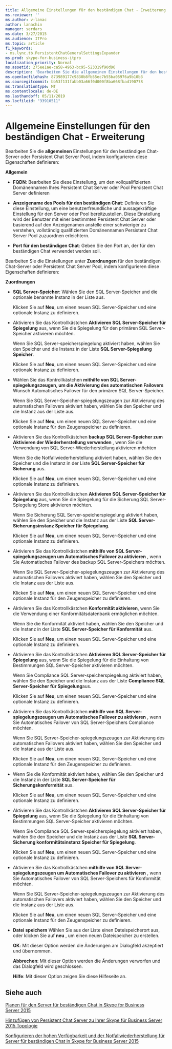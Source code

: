 ```yaml
---
title: Allgemeine Einstellungen für den beständigen Chat - Erweiterung
ms.reviewer: ''
ms.author: v-lanac
author: lanachin
manager: serdars
ms.date: 3/27/2015
ms.audience: ITPro
ms.topic: article
f1_keywords:
- ms.lync.tb.PersistentChatGeneralSettingsExpander
ms.prod: skype-for-business-itpro
localization_priority: Normal
ms.assetid: 275ee1ae-ca58-4963-bc95-523319f90d96
description: 'Bearbeiten Sie die allgemeinen Einstellungen für den beständigen Chat-Server oder Persistent Chat Server Pool, indem konfigurieren diese Eigenschaften definieren:'
ms.openlocfilehash: 873989177c9830b8fb55ec7b55ba05976a9b10b3
ms.sourcegitcommit: bb53f131fabb03a66f0d000f8ba668fbad190778
ms.translationtype: MT
ms.contentlocale: de-DE
ms.lasthandoff: 05/11/2019
ms.locfileid: "33910511"
---
```

# <a name="persistent-chat-general-settings-expander"></a>Allgemeine Einstellungen für den beständigen Chat - Erweiterung
 
Bearbeiten Sie die **allgemeinen** Einstellungen für den beständigen Chat-Server oder Persistent Chat Server Pool, indem konfigurieren diese Eigenschaften definieren:
  
 **Allgemein**
  
- **FQDN**: Bearbeiten Sie diese Einstellung, um den vollqualifizierten Domänennamen Ihres Persistent Chat Server oder Pool Persistent Chat Server definieren
    
- **Anzeigename des Pools für den beständigen Chat**: Definieren Sie diese Einstellung, um eine benutzerfreundliche und aussagekräftige Einstellung für den Server oder Pool bereitzustellen. Diese Einstellung wird der Benutzer mit einer bestimmten Persistent Chat Server oder basierend auf den Anzeigenamen anstelle einer schwieriger zu verstehen, vollständig qualifizierten Domänennamen Persistent Chat Server Pool zuzuordnen erleichtern.
    
- **Port für den beständigen Chat**: Geben Sie den Port an, der für den beständigen Chat verwendet werden soll.
    
Bearbeiten Sie die Einstellungen unter **Zuordnungen** für den beständigen Chat-Server oder Persistent Chat Server Pool, indem konfigurieren diese Eigenschaften definieren:
  
 **Zuordnungen**
  
- **SQL Server-Speicher**: Wählen Sie den SQL Server-Speicher und die optionale benannte Instanz in der Liste aus.
    
    Klicken Sie auf **Neu**, um einen neuen SQL Server-Speicher und eine optionale Instanz zu definieren.
    
- Aktivieren Sie das Kontrollkästchen **Aktivieren SQL Server-Speicher für Spiegelung** aus, wenn Sie die Spiegelung für den primären SQL Server-Speicher aktivieren möchten.
    
    Wenn Sie SQL Server-speicherspiegelung aktiviert haben, wählen Sie den Speicher und die Instanz in der Liste **SQL Server-Spiegelung Speicher**.
    
    Klicken Sie auf **Neu**, um einen neuen SQL Server-Speicher und eine optionale Instanz zu definieren.
    
- Wählen Sie das Kontrollkästchen **mithilfe von SQL Server-spiegelungszeugen, um die Aktivierung des automatischen Failovers** Wunsch Automatisches Failover für den primären SQL Server-Speicher.
    
    Wenn Sie SQL Server-Speicher-spiegelungszeugen zur Aktivierung des automatischen Failovers aktiviert haben, wählen Sie den Speicher und die Instanz aus der Liste aus.
    
    Klicken Sie auf **Neu**, um einen neuen SQL Server-Speicher und eine optionale Instanz für den Zeugenspeicher zu definieren.
    
- Aktivieren Sie das Kontrollkästchen **backup SQL Server-Speicher zum Aktivieren der Wiederherstellung verwenden** , wenn Sie die Verwendung von SQL Server-Wiederherstellung aktivieren möchten
    
    Wenn Sie die Notfallwiederherstellung aktiviert haben, wählen Sie den Speicher und die Instanz in der Liste **SQL Server-Speicher für Sicherung** aus.
    
    Klicken Sie auf **Neu**, um einen neuen SQL Server-Speicher und eine optionale Instanz zu definieren.
    
- Aktivieren Sie das Kontrollkästchen **Aktivieren SQL Server-Speicher für Spiegelung** aus, wenn Sie die Spiegelung für die Sicherung SQL Server-Spiegelung Store aktivieren möchten.
    
    Wenn Sie Sicherung SQL Server-speicherspiegelung aktiviert haben, wählen Sie den Speicher und die Instanz aus der Liste **SQL Server-Sicherungsinstanz Speicher für Spiegelung**.
    
    Klicken Sie auf **Neu**, um einen neuen SQL Server-Speicher und eine optionale Instanz zu definieren.
    
- Aktivieren Sie das Kontrollkästchen **mithilfe von SQL Server-spiegelungszeugen um Automatisches Failover zu aktivieren** , wenn Sie Automatisches Failover des backup SQL Server-Speichers möchten.
    
    Wenn Sie SQL Server-Speicher-spiegelungszeugen zur Aktivierung des automatischen Failovers aktiviert haben, wählen Sie den Speicher und die Instanz aus der Liste aus.
    
    Klicken Sie auf **Neu**, um einen neuen SQL Server-Speicher und eine optionale Instanz für den Zeugenspeicher zu definieren.
    
- Aktivieren Sie das Kontrollkästchen **Konformität aktivieren**, wenn Sie die Verwendung einer Konformitätsdatenbank ermöglichen möchten.
    
    Wenn Sie die Konformität aktiviert haben, wählen Sie den Speicher und die Instanz in der Liste **SQL Server-Speicher für Konformität** aus.
    
    Klicken Sie auf **Neu**, um einen neuen SQL Server-Speicher und eine optionale Instanz zu definieren.
    
- Aktivieren Sie das Kontrollkästchen **Aktivieren SQL Server-Speicher für Spiegelung** aus, wenn Sie die Spiegelung für die Einhaltung von Bestimmungen SQL Server-Speicher aktivieren möchten.
    
    Wenn Sie Compliance SQL Server-speicherspiegelung aktiviert haben, wählen Sie den Speicher und die Instanz aus der Liste **Compliance SQL Server-Speicher für Spiegelung**aus.
    
    Klicken Sie auf **Neu**, um einen neuen SQL Server-Speicher und eine optionale Instanz zu definieren.
    
- Aktivieren Sie das Kontrollkästchen **mithilfe von SQL Server-spiegelungszeugen um Automatisches Failover zu aktivieren** , wenn Sie Automatisches Failover von SQL Server-Speichers Compliance möchten.
    
    Wenn Sie SQL Server-Speicher-spiegelungszeugen zur Aktivierung des automatischen Failovers aktiviert haben, wählen Sie den Speicher und die Instanz aus der Liste aus.
    
    Klicken Sie auf **Neu**, um einen neuen SQL Server-Speicher und eine optionale Instanz für den Zeugenspeicher zu definieren.
    
- Wenn Sie die Konformität aktiviert haben, wählen Sie den Speicher und die Instanz in der Liste **SQL Server-Speicher für Sicherungskonformität** aus.
    
    Klicken Sie auf **Neu**, um einen neuen SQL Server-Speicher und eine optionale Instanz zu definieren.
    
- Aktivieren Sie das Kontrollkästchen **Aktivieren SQL Server-Speicher für Spiegelung** aus, wenn Sie die Spiegelung für die Einhaltung von Bestimmungen SQL Server-Speicher aktivieren möchten.
    
    Wenn Sie Compliance SQL Server-speicherspiegelung aktiviert haben, wählen Sie den Speicher und die Instanz aus der Liste **SQL Server-Sicherung konformitätsinstanz Speicher für Spiegelung**.
    
    Klicken Sie auf **Neu**, um einen neuen SQL Server-Speicher und eine optionale Instanz zu definieren.
    
- Aktivieren Sie das Kontrollkästchen **mithilfe von SQL Server-spiegelungszeugen um Automatisches Failover zu aktivieren** , wenn Sie Automatisches Failover von SQL Server-Speichers für Konformität möchten.
    
    Wenn Sie SQL Server-Speicher-spiegelungszeugen zur Aktivierung des automatischen Failovers aktiviert haben, wählen Sie den Speicher und die Instanz aus der Liste aus.
    
    Klicken Sie auf **Neu**, um einen neuen SQL Server-Speicher und eine optionale Instanz für den Zeugenspeicher zu definieren.
    
- **Datei speichern** Wählen Sie aus der Liste einen Dateispeicherort aus, oder klicken Sie auf **neu** , um einen neuen Dateispeicher zu erstellen.
    
  **OK**: Mit dieser Option werden die Änderungen am Dialogfeld akzeptiert und übernommen.
  
  **Abbrechen**: Mit dieser Option werden die Änderungen verworfen und das Dialogfeld wird geschlossen.
  
  **Hilfe**: Mit dieser Option zeigen Sie diese Hilfeseite an.
  
## <a name="see-also"></a>Siehe auch

[Planen für den Server für beständigen Chat in Skype for Business Server 2015](../../plan-your-deployment/persistent-chat-server/persistent-chat-server.md)
  
[Hinzufügen von Persistent Chat Server zu Ihrer Skype für Business Server 2015 Topologie](../../deploy/deploy-persistent-chat-server/add-persistent-chat-server.md)
  
[Konfigurieren der hohen Verfügbarkeit und der Notfallwiederherstellung für Server für beständigen Chat in Skype for Business Server 2015](../../deploy/deploy-persistent-chat-server/configure-hadr-for-persistent-chat.md)
